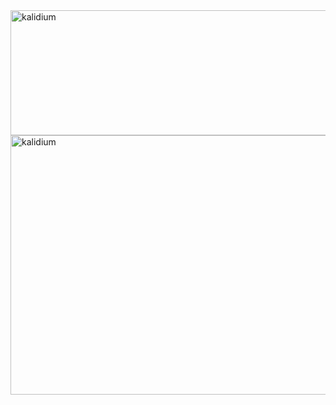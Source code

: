 <img src="https://quotes-github-readme.vercel.app/api?type=horizontal&theme=dark&border=true&quote=%E4%BA%8E%E6%98%AF%E8%83%8C%E4%B8%8B%E9%99%B5%E9%AB%98%EF%BC%8C%E8%B6%B3%E5%BE%80%E7%A5%9E%E7%95%99%E3%80%82%E9%81%97%E6%83%85%E6%83%B3%E5%83%8F%EF%BC%8C%E9%A1%BE%E6%9C%9B%E6%80%80%E6%84%81%E3%80%82&author=%E3%80%8A%E6%B4%9B%E7%A5%9E%E8%B5%8B%E3%80%8B" alt="kalidium" height="200" width="1000" />
<img src="https://github-readme-stats.vercel.app/api?username=kalidium&show_icons=true&locale=cn" alt="kalidium" height="415" width="1000" />